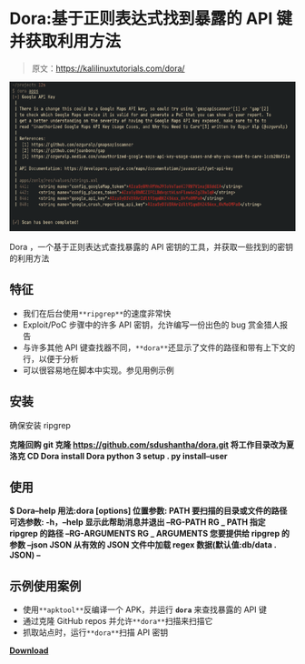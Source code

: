 # Dora:基于正则表达式找到暴露的 API 键并获取利用方法

> 原文：<https://kalilinuxtutorials.com/dora/>

[![](img/fb38edb207e631d4213420cd63da0c15.png)](https://blogger.googleusercontent.com/img/b/R29vZ2xl/AVvXsEgD8lEY0pKKrlBrmrAihDAjV9F8zF3P3yKJhl6c3DH2cjt101jGQbPkz5sseK8qzXd5q0x8vXHfaHQOjSez3iZGO1VfYW7sVj7sicfLhRk4EFeL0FYZLZ7DABNW2a-RaBM5ixQHe_1aA8rRlNCe5ym10SUy3Q4bCifpz_MaUChjXJ7NzBz_LfpF5AiG/s728/dora%20(1).png)

Dora ，一个基于正则表达式查找暴露的 API 密钥的工具，并获取一些找到的密钥的利用方法

## 特征

*   我们在后台使用`**ripgrep**`的速度非常快
*   Exploit/PoC 步骤中的许多 API 密钥，允许编写一份出色的 bug 赏金猎人报告
*   与许多其他 API 键查找器不同，`**dora**`还显示了文件的路径和带有上下文的行，以便于分析
*   可以很容易地在脚本中实现。参见用例示例

## 安装

确保安装 ripgrep

**克隆回购
git 克隆 https://github.com/sdushantha/dora.git
将工作目录改为夏洛克
CD Dora
install Dora
python 3 setup . py install–user**

## 使用

**$ Dora–help
用法:dora [options]
位置参数:
PATH 要扫描的目录或文件的路径
可选参数:
-h，–help 显示此帮助消息并退出
–RG-PATH RG _ PATH 指定 ripgrep 的路径
–RG-ARGUMENTS RG _ ARGUMENTS
您要提供给 ripgrep 的参数
–json JSON 从有效的 JSON 文件中加载 regex 数据(默认值:db/data . JSON)
–**

## 示例使用案例

*   使用`**apktool**`反编译一个 APK，并运行 **`dora`** 来查找暴露的 API 键
*   通过克隆 GitHub repos 并允许`**dora**`扫描来扫描它
*   抓取站点时，运行`**dora**`扫描 API 密钥

[**Download**](https://github.com/sdushantha/dora)